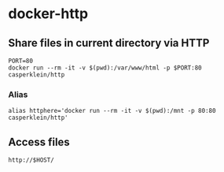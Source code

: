 # docker-http

## Share files in current directory via HTTP

    PORT=80
    docker run --rm -it -v $(pwd):/var/www/html -p $PORT:80 casperklein/http

### Alias

    alias httphere='docker run --rm -it -v $(pwd):/mnt -p 80:80 casperklein/http'

## Access files

    http://$HOST/
